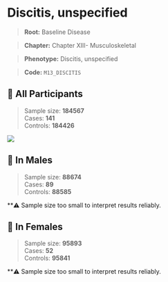 # Discitis, unspecified

> **Root:** Baseline Disease  

> **Chapter:** Chapter XIII- Musculoskeletal  

> **Phenotype:** Discitis, unspecified  

> **Code:** `M13_DISCITIS`

## 🧪 All Participants  
> Sample size: **184567**  
> Cases: **141**  
> Controls: **184426**
<img src="/Disease/Figures/ALL/Incidence/M13_DISCITIS.png"/>
<CsvTable src="/Disease/Data/ALL/Incidence/COX_M13_DISCITIS.csv" label="🔍 View full results" />

## 👨 In Males  
> Sample size: **88674**  
> Cases: **89**  
> Controls: **88585**

**⚠️ Sample size too small to interpret results reliably.


## 👩 In Females  
> Sample size: **95893**  
> Cases: **52**  
> Controls: **95841**

**⚠️ Sample size too small to interpret results reliably.

